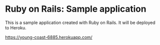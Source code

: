 # Ruby on Rails: Sample application

This is a sample application created with Ruby on Rails. It will be deployed to Heroku.

https://young-coast-6885.herokuapp.com/
